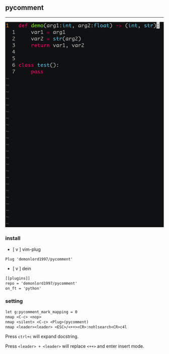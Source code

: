 ## pycomment

---

![pycomment](./screenshut/pycomment.gif)

### install

- [ v ] vim-plug
```vim
Plug 'demonlord1997/pycomment'
```
- [ v ] dein
```vim
[[plugins]]
repo = 'demonlord1997/pycomment'
on_ft = 'python'
```
### setting
```vim
let g:pycomment_mark_mapping = 0
nmap <C-c> <nop>
nmap <silent> <C-c> <Plug>(pycomment)
nmap <leader><leader> <ESC>/<++><CR>:nohlsearch<CR>c4l
```
Press `ctrl+c` will expand docstring.

Press `<leader> + <leader>` will replace `<++>` and enter insert mode.
